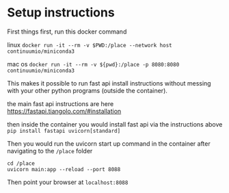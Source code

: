# Setup instructions
First things first, run this docker command

linux `docker run -it --rm -v $PWD:/place --network host continuumio/miniconda3`

mac os `docker run -it --rm -v ${pwd}:/place -p 8080:8080 continuumio/miniconda3`

This makes it possible to run fast api install instructions without messing with your other python programs (outside the container). 


the main fast api instructions are here
https://fastapi.tiangolo.com/#installation

then inside the container you would install fast api via the instructions above
`pip install fastapi uvicorn[standard]`

Then you would run the uvicorn start up command in the container after navigating to the `/place` folder
```
cd /place
uvicorn main:app --reload --port 8088
```

Then point your browser at `localhost:8088` 
